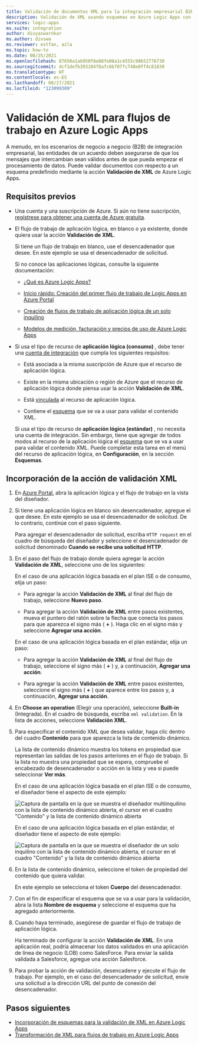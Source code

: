 ```yaml
---
title: Validación de documentos XML para la integración empresarial B2B
description: Validación de XML usando esquemas en Azure Logic Apps con Enterprise Integration Pack
services: logic-apps
ms.suite: integration
author: divyaswarnkar
ms.author: divswa
ms.reviewer: estfan, azla
ms.topic: how-to
ms.date: 08/25/2021
ms.openlocfilehash: 87650a1ab950f8e88fe08a1c4555c98652776730
ms.sourcegitcommit: dcf1defb393104f8afc6b707fc748e0ff4c81830
ms.translationtype: HT
ms.contentlocale: es-ES
ms.lasthandoff: 08/27/2021
ms.locfileid: "123099309"
---
```

# <a name="validate-xml-for-workflows-in-azure-logic-apps"></a>Validación de XML para flujos de trabajo en Azure Logic Apps

A menudo, en los escenarios de negocio a negocio (B2B) de integración empresarial, las entidades de un acuerdo deben asegurarse de que los mensajes que intercambian sean válidos antes de que pueda empezar el procesamiento de datos. Puede validar documentos con respecto a un esquema predefinido mediante la acción **Validación de XML** de Azure Logic Apps.

## <a name="prerequisites"></a>Requisitos previos

* Una cuenta y una suscripción de Azure. Si aún no tiene suscripción, [regístrese para obtener una cuenta de Azure gratuita](https://azure.microsoft.com/free/?WT.mc_id=A261C142F).

* El flujo de trabajo de aplicación lógica, en blanco o ya existente, donde quiera usar la acción **Validación de XML**.

  Si tiene un flujo de trabajo en blanco, use el desencadenador que desee. En este ejemplo se usa el desencadenador de solicitud.

  Si no conoce las aplicaciones lógicas, consulte la siguiente documentación:

  * [¿Qué es Azure Logic Apps?](logic-apps-overview.md)

  * [Inicio rápido: Creación del primer flujo de trabajo de Logic Apps en Azure Portal](quickstart-create-first-logic-app-workflow.md)

  * [Creación de flujos de trabajo de aplicación lógica de un solo inquilino](create-single-tenant-workflows-azure-portal.md)

  * [Modelos de medición, facturación y precios de uso de Azure Logic Apps](logic-apps-pricing.md)

* Si usa el tipo de recurso de **aplicación lógica (consumo)** , debe tener una [cuenta de integración](logic-apps-enterprise-integration-create-integration-account.md) que cumpla los siguientes requisitos:

  * Está asociada a la misma suscripción de Azure que el recurso de aplicación lógica.

  * Existe en la misma ubicación o región de Azure que el recurso de aplicación lógica donde piensa usar la acción **Validación de XML**.

  * Está [vinculada](logic-apps-enterprise-integration-create-integration-account.md#link-account) al recurso de aplicación lógica.

  * Contiene el [esquema](logic-apps-enterprise-integration-schemas.md) que se va a usar para validar el contenido XML.

  Si usa el tipo de recurso de **aplicación lógica (estándar)** , no necesita una cuenta de integración. Sin embargo, tiene que agregar de todos modos al recurso de la aplicación lógica el [esquema](logic-apps-enterprise-integration-schemas.md) que se va a usar para validar el contenido XML. Puede completar esta tarea en el menú del recurso de aplicación lógica, en **Configuración**, en la sección **Esquemas**.

## <a name="add-xml-validation-action"></a>Incorporación de la acción de validación XML

1. En [Azure Portal](https://portal.azure.com), abra la aplicación lógica y el flujo de trabajo en la vista del diseñador.

1. Si tiene una aplicación lógica en blanco sin desencadenador, agregue el que desee. En este ejemplo se usa el desencadenador de solicitud. De lo contrario, continúe con el paso siguiente.

   Para agregar el desencadenador de solicitud, escriba `HTTP request` en el cuadro de búsqueda del diseñador y seleccione el desencadenador de solicitud denominado **Cuando se recibe una solicitud HTTP**.

1. En el paso del flujo de trabajo donde quiera agregar la acción **Validación de XML**, seleccione uno de los siguientes:

   En el caso de una aplicación lógica basada en el plan ISE o de consumo, elija un paso:

   * Para agregar la acción **Validación de XML** al final del flujo de trabajo, seleccione **Nuevo paso**.

   * Para agregar la acción **Validación de XML** entre pasos existentes, mueva el puntero del ratón sobre la flecha que conecta los pasos para que aparezca el signo más ( **+** ). Haga clic en el signo más y seleccione **Agregar una acción**.

   En el caso de una aplicación lógica basada en el plan estándar, elija un paso:

   * Para agregar la acción **Validación de XML** al final del flujo de trabajo, seleccione el signo más ( **+** ) y, a continuación, **Agregar una acción**.

   * Para agregar la acción **Validación de XML** entre pasos existentes, seleccione el signo más ( **+** ) que aparece entre los pasos y, a continuación, **Agregar una acción**.

1. En **Choose an operation** (Elegir una operación), seleccione **Built-in** (Integrada). En el cuadro de búsqueda, escriba `xml validation`. En la lista de acciones, seleccione **Validación XML**.

1. Para especificar el contenido XML que desea validar, haga clic dentro del cuadro **Contenido** para que aparezca la lista de contenido dinámico.

   La lista de contenido dinámico muestra los tokens en propiedad que representan las salidas de los pasos anteriores en el flujo de trabajo. Si la lista no muestra una propiedad que se espera, compruebe el encabezado de desencadenador o acción en la lista y vea si puede seleccionar **Ver más**.

   En el caso de una aplicación lógica basada en el plan ISE o de consumo, el diseñador tiene el aspecto de este ejemplo:

   ![Captura de pantalla en la que se muestra el diseñador multiinquilino con la lista de contenido dinámico abierta, el cursor en el cuadro "Contenido" y la lista de contenido dinámico abierta](./media/logic-apps-enterprise-integration-xml-validation/open-dynamic-content-list-multi-tenant.png)

   En el caso de una aplicación lógica basada en el plan estándar, el diseñador tiene el aspecto de este ejemplo:

   ![Captura de pantalla en la que se muestra el diseñador de un solo inquilino con la lista de contenido dinámico abierta, el cursor en el cuadro "Contenido" y la lista de contenido dinámico abierta](./media/logic-apps-enterprise-integration-xml-validation/open-dynamic-content-list-single-tenant.png)

1. En la lista de contenido dinámico, seleccione el token de propiedad del contenido que quiera validar.

   En este ejemplo se selecciona el token **Cuerpo** del desencadenador.

1. Con el fin de especificar el esquema que se va a usar para la validación, abra la lista **Nombre de esquema** y seleccione el esquema que ha agregado anteriormente.

1. Cuando haya terminado, asegúrese de guardar el flujo de trabajo de aplicación lógica.

   Ha terminado de configurar la acción **Validación de XML**. En una aplicación real, podría almacenar los datos validados en una aplicación de línea de negocio (LOB) como SalesForce. Para enviar la salida validada a Salesforce, agregue una acción Salesforce.

1. Para probar la acción de validación, desencadene y ejecute el flujo de trabajo. Por ejemplo, en el caso del desencadenador de solicitud, envíe una solicitud a la dirección URL del punto de conexión del desencadenador.

## <a name="next-steps"></a>Pasos siguientes

* [Incorporación de esquemas para la validación de XML en Azure Logic Apps](logic-apps-enterprise-integration-schemas.md)
* [Transformación de XML para flujos de trabajo en Azure Logic Apps](logic-apps-enterprise-integration-transform.md)